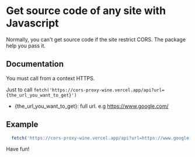 # Get source code of any site with Javascript

Normally, you can't get source code if the site restrict CORS. The package help you pass it.

## Documentation

You must call from a context HTTPS.

Just to call ```fetch('https://cors-proxy-wine.vercel.app/api?url={the_url_you_want_to_get}')```

- {the_url_you_want_to_get}: full url. e.g https://www.google.com/

## Example

```js
  fetch('https://cors-proxy-wine.vercel.app/api?url=https://www.google.com/').then(console.log);
```

Have fun!